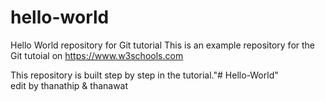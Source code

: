 # hello-world
Hello World repository for Git tutorial
This is an example repository for the Git tutoial on https://www.w3schools.com

This repository is built step by step in the tutorial."# Hello-World" 
<br>edit by thanathip & thanawat
